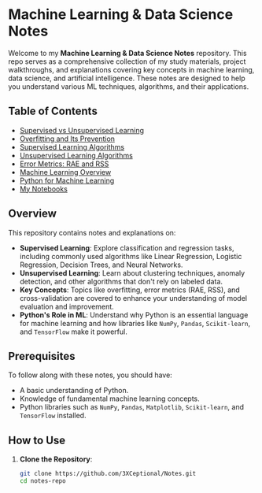 # Machine Learning & Data Science Notes

Welcome to my **Machine Learning & Data Science Notes** repository. This repo serves as a comprehensive collection of my study materials, project walkthroughs, and explanations covering key concepts in machine learning, data science, and artificial intelligence. These notes are designed to help you understand various ML techniques, algorithms, and their applications.

## Table of Contents

- [Supervised vs Unsupervised Learning](Machine_learning\Supervised_vs_Unsupervised)
- [Overfitting and Its Prevention](Machine_learning\basics\overfitting.md)
- [Supervised Learning Algorithms](Machine_learning\Supervised_vs_Unsupervised\supervised)
- [Unsupervised Learning Algorithms](Machine_learning\Supervised_vs_Unsupervised\Unsupervised)
- [Error Metrics: RAE and RSS](notes/error_metrics.md)
- [Machine Learning Overview](notes/machine_learning_overview.md)
- [Python for Machine Learning](notes/python_machine_learning.md)
- [My Notebooks](Notebooks)

## Overview

This repository contains notes and explanations on:
- **Supervised Learning**: Explore classification and regression tasks, including commonly used algorithms like Linear Regression, Logistic Regression, Decision Trees, and Neural Networks.
- **Unsupervised Learning**: Learn about clustering techniques, anomaly detection, and other algorithms that don't rely on labeled data.
- **Key Concepts**: Topics like overfitting, error metrics (RAE, RSS), and cross-validation are covered to enhance your understanding of model evaluation and improvement.
- **Python's Role in ML**: Understand why Python is an essential language for machine learning and how libraries like `NumPy`, `Pandas`, `Scikit-learn`, and `TensorFlow` make it powerful.

## Prerequisites

To follow along with these notes, you should have:
- A basic understanding of Python.
- Knowledge of fundamental machine learning concepts.
- Python libraries such as `NumPy`, `Pandas`, `Matplotlib`, `Scikit-learn`, and `TensorFlow` installed.

## How to Use

1. **Clone the Repository**:
   ```bash
   git clone https://github.com/3XCeptional/Notes.git
   cd notes-repo
